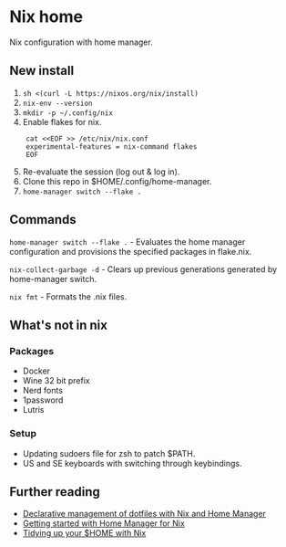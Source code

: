 # Nix home

Nix configuration with home manager.

## New install

1. `sh <(curl -L https://nixos.org/nix/install)`
2. `nix-env --version`
3. `mkdir -p ~/.config/nix`
4. Enable flakes for nix.

```
    cat <<EOF >> /etc/nix/nix.conf
    experimental-features = nix-command flakes
    EOF
```

5. Re-evaluate the session (log out & log in).
6. Clone this repo in $HOME/.config/home-manager.
7. `home-manager switch --flake .`

## Commands

`home-manager switch --flake .` - Evaluates the home manager configuration and provisions the specified packages in flake.nix.

`nix-collect-garbage -d` - Clears up previous generations generated by home-manager switch.

`nix fmt` - Formats the .nix files.

## What's not in nix

### Packages

* Docker
* Wine 32 bit prefix
* Nerd fonts
* 1password
* Lutris

### Setup

* Updating sudoers file for zsh to patch $PATH.
* US and SE keyboards with switching through keybindings.

## Further reading

* [Declarative management of dotfiles with Nix and Home Manager](https://www.bekk.christmas/post/2021/16/dotfiles-with-nix-and-home-manager)
* [Getting started with Home Manager for Nix](http://ghedam.at/24353/tutorial-getting-started-with-home-manager-for-nix)
* [Tidying up your $HOME with Nix](https://juliu.is/tidying-your-home-with-nix)
